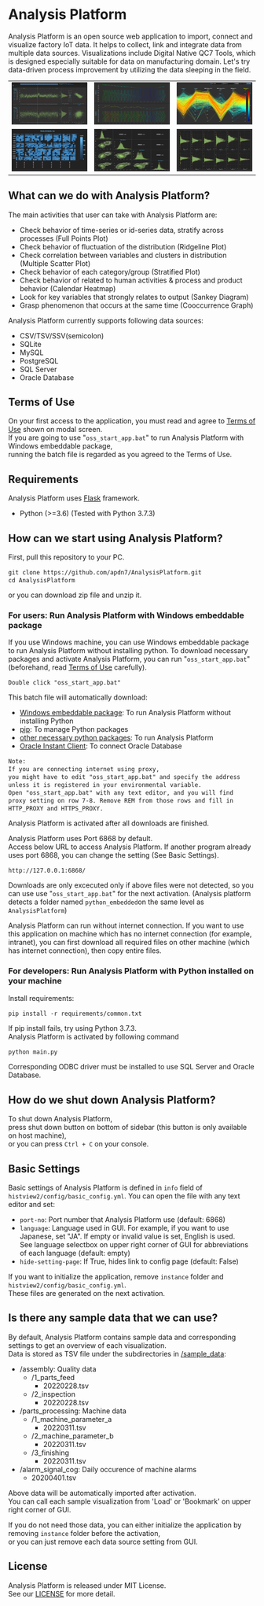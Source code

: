 # Analysis Platform

Analysis Platform is an open source web application to import, connect and visualize factory IoT data. It helps to collect, link and integrate data from multiple data sources.
Visualizations include Digital Native QC7 Tools, which is designed especially suitable for data on manufacturing domain.
Let's try data-driven process improvement by utilizing the data sleeping in the field.

<table border="0">
<tr>
<td><img src="histview2/config/image/FPP.png" alt="FPP" width="200"></td>
<td><img src="histview2/config/image/RLP.png" alt="FPP" width="200"></td>
<td><img src="histview2/config/image/PCP.png" alt="PCP" width="200"></td>
</tr>
<tr>
<td><img src="histview2/config/image/CHM.png" alt="CHM" width="200"></td>
<td><img src="histview2/config/image/MSP.png" alt="MSP" width="200"></td>
<td><img src="histview2/config/image/StP.png" alt="PCP" width="200"></td>
</tr>
</table>

## What can we do with Analysis Platform?

The main activities that user can take with Analysis Platform are:

* Check behavior of time-series or id-series data, stratify across processes (Full Points Plot)
* Check behavior of fluctuation of the distribution (Ridgeline Plot)
* Check correlation between variables and clusters in distribution (Multiple Scatter Plot)
* Check behavior of each category/group (Stratified Plot)
* Check behavior of related to human activities & process and product behavior (Calendar Heatmap)
* Look for key variables that strongly relates to output (Sankey Diagram)
* Grasp phenomenon that occurs at the same time (Cooccurrence Graph)

Analysis Platform currently supports following data sources:  

* CSV/TSV/SSV(semicolon)
* SQLite
* MySQL
* PostgreSQL
* SQL Server
* Oracle Database

## Terms of Use

On your first access to the application, you must read and agree to [Terms of Use](/about/terms_of_use_en.md) shown on modal screen.  
If you are going to use "`oss_start_app.bat`" to run Analysis Platform with
Windows embeddable package,  
running the batch file is regarded as you agreed to the Terms of Use.

## Requirements

Analysis Platform uses [Flask](https://flask.palletsprojects.com/en/latest/) framework. 

- Python (>=3.6) (Tested with Python 3.7.3)


## How can we start using Analysis Platform? 

First, pull this repository to your PC.  

```shell
git clone https://github.com/apdn7/AnalysisPlatform.git
cd AnalysisPlatform
```

or you can download zip file and unzip it.

### For users: Run Analysis Platform with Windows embeddable package

If you use Windows machine, you can use Windows
embeddable package to run Analysis Platform 
without installing python.
To download necessary packages and activate Analysis Platform,
you can run "`oss_start_app.bat`" (beforehand, read [Terms of Use](/about/terms_of_use_en.md) carefully).

```
Double click "oss_start_app.bat"
```

This batch file will automatically
download:

* [Windows embeddable package](https://www.python.org/downloads/windows/): To run Analysis Platform without installing Python
* [pip](https://github.com/pypa/pip): To manage Python packages
* [other necessary python packages](requirements/common.txt): To run Analysis Platform
* [Oracle Instant Client](https://www.oracle.com/database/technologies/instant-client.html): To connect Oracle Database

```
Note:
If you are connecting internet using proxy, 
you might have to edit "oss_start_app.bat" and specify the address unless it is registered in your environmental variable.
Open "oss_start_app.bat" with any text editor, and you will find
proxy setting on row 7-8. Remove REM from those rows and fill in HTTP_PROXY and HTTPS_PROXY.
```

Analysis Platform is activated after all downloads are finished.

Analysis Platform uses Port 6868 by default.  
Access below URL to access Analysis Platform.
If another program already uses port 6868, you can change the setting (See Basic Settings).

```
http://127.0.0.1:6868/
```

Downloads are only excecuted only if above files were not detected, so you can use use "`oss_start_app.bat`" for the next activation. (Analysis platform detects a folder named `python_embedded`on the same level as `AnalysisPlatform`)

Analysis Platform can run without internet connection.
If you want to use this application on machine which has no internet connection (for example, intranet),
you can first download all required files on other machine (which has internet connection),
then copy entire files.

### For developers: Run Analysis Platform with Python installed on your machine

Install requirements:

```shell
pip install -r requirements/common.txt
```
If pip install fails, try using Python 3.7.3.  
Analysis Platform is activated by following command

```bash
python main.py
```

Corresponding ODBC driver must be installed to use SQL Server and Oracle Database.


## How do we shut down Analysis Platform?

To shut down Analysis Platform,   
press shut down button on bottom of sidebar (this button is only available on host machine),  
or you can press `Ctrl + C` on your console.

## Basic Settings

Basic settings of Analysis Platform is defined in 
`info` field of `histview2/config/basic_config.yml`.
You can open the file with any text editor and set:

* `port-no`: Port number that Analysis Platform use (default: 6868)
* `language`: Language used in GUI. For example, if you want to use Japanese, set "JA". If empty or invalid value is set, English is used.  
See language selectbox on upper right corner of GUI for abbreviations of each language (default: empty)
* `hide-setting-page`: If True, hides link to config page (default: False)

If you want to initialize the application, remove `instance` folder and `histview2/config/basic_config.yml`.  
These files are generated on the next activation.

## Is there any sample data that we can use?

By default, Analysis Platform contains sample data and corresponding settings to get an overview of each visualization.  
Data is stored as TSV file under the subdirectories in [/sample_data](/sample_data):

* /assembly: Quality data
  * /1_parts_feed
    * 20220228.tsv
  * /2_inspection
    * 20220228.tsv 
* /parts_processing: Machine data
  * /1_machine_parameter_a
    * 20220311.tsv
  * /2_machine_parameter_b
    * 20220311.tsv
  * /3_finishing
    * 20220311.tsv
* /alarm_signal_cog: Daily occurence of machine alarms
  * 20200401.tsv

Above data will be automatically imported after activation.  
You can call each sample visualization from 'Load' or 'Bookmark' on upper right corner of GUI.

If you do not need those data,
you can either initialize the application by removing `instance`
folder before the activation,  
or you can just remove each data source setting from GUI.

## License

Analysis Platform is released under MIT License.  
See our [LICENSE](LICENSE.md) for more detail.
